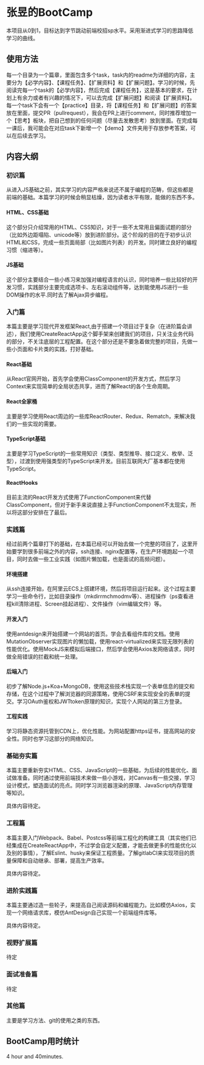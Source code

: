 # 张昱的BootCamp

本项目从0到1，目标达到字节跳动前端校招sp水平。采用渐进式学习的思路降低学习的曲线。

## 使用方法

每一个目录为一个篇章，里面包含多个task，task内的readme为详细的内容，主要分为【必学内容】、【课程任务】、【扩展资料】和【扩展问题】。学习的时候，先阅读完每一个task的【必学内容】，然后完成【课程任务】，这是基本的要求，在计划上有余力或者有兴趣的情况下，可以去完成【扩展问题】和阅读【扩展资料】。每一个task下会有一个【practice】目录，将【课程任务】和【扩展问题】的答案放在里面，提交PR（pullrequest），我会在PR上进行comment，同时推荐增加一个【思考】板块，把自己想到的任何问题（尽量去发散思考）放到里面。在完成每一课后，我可能会在对应task下新增一个【demo】文件夹用于存放参考答案，可以在后续去学习。

## 内容大纲

### 初识篇

从进入JS基础之前，其实学习的内容严格来说还不属于编程的范畴，但这些都是前端的基础。本篇学习的时候会稍显枯燥，因为读者水平有限，能做的东西不多。

#### HTML、CSS基础

这个部分只介绍常用的HTML、CSS知识，对于一些不太常用且偏面试题的部分（比如外边距塌陷、unicode等）放到进阶部分。这个阶段的目的在于初步认识HTML和CSS，完成一些页面局部（比如图片列表）的开发。同时建立良好的编程习惯（缩进等）。

#### JS基础

这个部分主要结合一些小练习来加强对编程语言的认识，同时培养一些比较好的开发习惯，实践部分主要完成选项卡、左右滚动组件等，达到能使用JS进行一些DOM操作的水平.同时去了解Ajax异步编程。

### 入门篇

本篇主要是学习现代开发框架React,由于搭建一个项目过于复杂（在进阶篇会讲述），我们使用CreateReactApp这个脚手架来创建我们的项目，只关注业务代码的部分，不关注底层的工程配置。在这个部分还是不要急着做完整的项目，先做一些小页面和卡片类的实践，打好基础。

#### React基础

从React官网开始，首先学会使用ClassComponent的开发方式，然后学习Context来实现简单的全局状态共享，进而了解React的各个生命周期。

#### React全家桶

主要是学习使用React周边的一些库ReactRouter、Redux、Rematch，来解决我们的一些实现的需要。

#### TypeScript基础

主要是学习TypeScript的一些常用知识（类型、类型推导、接口定义、枚举、泛型），过渡到使用强类型的TypeScript来开发。目前互联网大厂基本都在使用TypeScript。

#### ReactHooks

目前主流的React开发方式使用了FunctionComponent来代替ClassComponent，但对于新手来说直接上手FunctionComponent不太现实，所以将这部分安排在了最后。

### 实践篇

经过前两个篇章打下的基础，在本篇已经可以开始去做一个完整的项目了，这里开始要学到很多前端之外的内容，ssh连接、nginx配置等，在生产环境跑起一个项目，同时去做一些工业实践（如图片懒加载，也是面试的高频问题）。

#### 环境搭建

从ssh连接开始，在阿里云ECS上搭建环境，然后将项目运行起来。这个过程主要学习一些命令行，比如目录操作（mkdirrmchmodmv等）、进程操作（ps查看进程kill清除进程、Screen挂起进程）、文件操作（vim编辑文件）等。

#### 开发入门

使用antdesign来开始搭建一个网站的首页。学会去看组件库的文档。使用MutationObserver实现图片的懒加载，使用react-virtualized来实现无限列表的性能优化。使用MockJS来模拟后端接口，然后学会使用Axios发网络请求，同时做全局错误的拦截和统一处理。

#### 后端入门

初步了解Node.js+Koa+MongoDB，使用这些技术栈实现一个表单信息的提交和存储，在这个过程中了解浏览器的同源策略，使用CSRF来实现安全的表单的提交。学习OAuth鉴权和JWTtoken原理的知识，实现个人网站的第三方登录。

#### 工程实践

学习将静态资源托管到CDN上，优化性能。为网站配置https证书，提高网站的安全性。同时也学习这部分的网络知识。

### 基础夯实篇

本篇主要重新夯实HTML、CSS、JavaScript的一些基础，为后续的性能优化、面试做准备。同时通过使用前端技术来做一些小游戏，对Canvas有一些交接，学习设计模式，塑造面试的亮点。同时学习浏览器渲染的原理、JavaScript内存管理等知识。

具体内容待定。

### 工程篇

本篇主要入门Webpack、Babel、Postcss等前端工程化的构建工具（其实他们已经集成在CreateReactApp中，不过学会自定义配置，才能去做更多的性能优化以及别的事情），了解Eslint、husky来保证工程质量。了解gitlabCI来实现项目的质量保障和自动继承、部署，提高生产效率。

具体内容待定。

### 进阶实践篇

本篇主要通过造一些轮子，来提高自己阅读源码和编程能力。比如模仿Axios，实现一个网络请求库，模仿AntDesign自己实现一个前端组件库等。

具体内容待定。

### 视野扩展篇

待定

### 面试准备篇

待定

### 其他篇

主要是学习方法、git的使用之类的东西。

## BootCamp用时统计

4 hour and 40minutes.